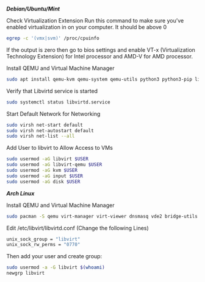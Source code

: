 **_Debian/Ubuntu/Mint_**
 
Check Virtualization Extension
Run this command to make sure you’ve enabled virtualization in on your computer. It should be above 0
```bash
egrep -c '(vmx|svm)' /proc/cpuinfo
```
If the output is zero then go to bios settings and enable VT-x (Virtualization Technology Extension) for Intel processor and AMD-V for AMD processor.

Install QEMU and Virtual Machine Manager
```bash
sudo apt install qemu-kvm qemu-system qemu-utils python3 python3-pip libvirt-clients libvirt-daemon-system bridge-utils virtinst libvirt-daemon virt-manager -y
```
Verify that Libvirtd service is started
```bash
sudo systemctl status libvirtd.service
```
Start Default Network for Networking 
```bash
sudo virsh net-start default
sudo virsh net-autostart default
sudo virsh net-list --all
```
Add User to libvirt to Allow Access to VMs
```bash
sudo usermod -aG libvirt $USER
sudo usermod -aG libvirt-qemu $USER
sudo usermod -aG kvm $USER
sudo usermod -aG input $USER
sudo usermod -aG disk $USER
```

**_Arch Linux_**

Install QEMU and Virtual Machine Manager
```bash
sudo pacman -S qemu virt-manager virt-viewer dnsmasq vde2 bridge-utils openbsd-netcat ebtables iptables libguestfs
```
Edit /etc/libvirt/libvirtd.conf (Change the following Lines) 
```bash
unix_sock_group = "libvirt"
unix_sock_rw_perms = "0770"
```
Then add your user and create group:
```bash
sudo usermod -a -G libvirt $(whoami)
newgrp libvirt
```
